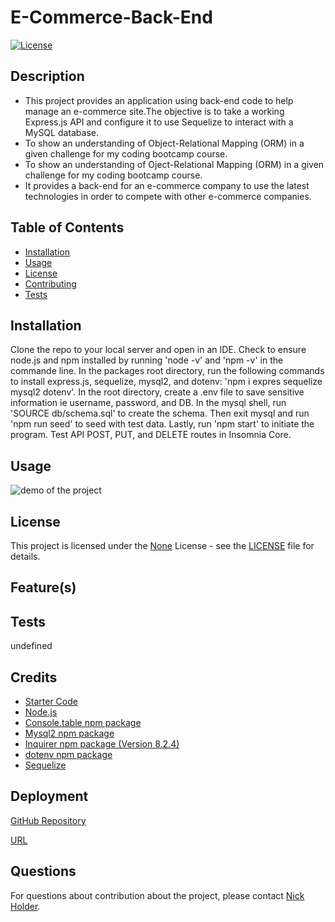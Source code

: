 # E-Commerce-Back-End
  
  [![License](https://img.shields.io/badge/License-None-brightgreen.svg)](https://opensource.org/licenses/None)
  
  ## Description
  - This project provides an application using back-end code to help manage an e-commerce site.The objective is to take a working Express.js API and configure it to use Sequelize to interact with a MySQL database.
  - To show an understanding of Object-Relational Mapping (ORM) in a given challenge for my coding bootcamp course.
  - To show an understanding of Oject-Relational Mapping (ORM) in a given challenge for my coding bootcamp course.
  - It provides a back-end for an e-commerce company to use the latest technologies in order to compete with other e-commerce companies.
  
  
  ## Table of Contents
  - [Installation](#installation)
  - [Usage](#usage)
  - [License](#license)
  - [Contributing](#contributing)
  - [Tests](#tests)
  
  
  ## Installation
  Clone the repo to your local server and open in an IDE. Check to ensure node.js and npm installed  by running 'node -v' and 'npm -v' in the commande line. In the packages root directory, run the following commands to install express.js, sequelize, mysql2, and dotenv: 'npm i expres sequelize mysql2 dotenv'. In the root directory, create a .env file to save sensitive information ie username, password, and DB. In the mysql shell, run 'SOURCE db/schema.sql' to create the schema. Then exit mysql and run 'npm run seed' to seed with test data. Lastly, run 'npm start' to initiate the program. Test API POST, PUT, and DELETE routes in Insomnia Core. 
  
  ## Usage
  ![demo of the project]()
  
  
  ## License
  
  This project is licensed under the [None](https://opensource.org/licenses/None) License - see the [LICENSE](LICENSE) file for details.
  
  ## Feature(s)
  
  
  ## Tests
  undefined
  
  ## Credits
  - [Starter Code](https://github.com/emholmes/e-commerce-backend-orm)
  - [Node.js](https://nodejs.org/en/)
  - [Console.table npm package](https://www.npmjs.com/package/console.table)
  - [Mysql2 npm package](https://www.npmjs.com/package/mysql2)
  - [Inquirer npm package (Version 8.2.4)](https://www.npmjs.com/package/inquirer/v/8.2.4)
  - [dotenv npm package](https://www.npmjs.com/package/dotenv)
  - [Sequelize](https://www.npmjs.com/package/dotenv)
  
  ## Deployment
  [GitHub Repository](https://github.com/nickholder6425/E-Commerce-Back-End)

  [URL](https://nickholder6425.github.io/E-Commerce-Back-End/)
  
  ## Questions
  For questions about contribution about the project, please contact [Nick Holder](mailto:ngholder@hotmail.com).